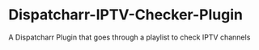 # Dispatcharr-IPTV-Checker-Plugin
A Dispatcharr Plugin that goes through a playlist to check IPTV channels
